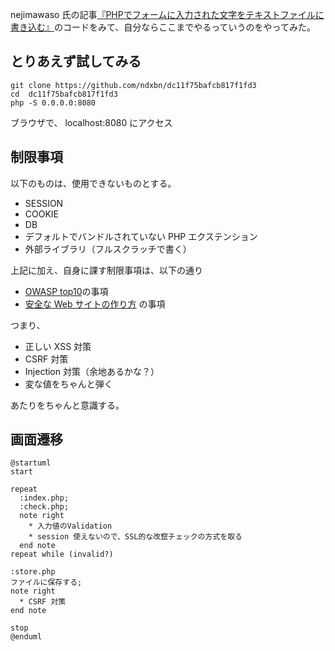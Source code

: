 nejimawaso 氏の記事[『PHPでフォームに入力された文字をテキストファイルに書き込む』](https://qiita.com/nejimawaso/items/dc11f75bafcb817f1fd3)のコードをみて、自分ならここまでやるっていうのをやってみた。

## とりあえず試してみる

```
git clone https://github.com/ndxbn/dc11f75bafcb817f1fd3
cd  dc11f75bafcb817f1fd3
php -S 0.0.0.0:8080
```

ブラウザで、 localhost:8080 にアクセス


## 制限事項

以下のものは、使用できないものとする。

- SESSION
- COOKIE
- DB
- デフォルトでバンドルされていない PHP エクステンション
- 外部ライブラリ（フルスクラッチで書く）

上記に加え、自身に課す制限事項は、以下の通り

- [OWASP top10](https://www.owasp.org/index.php/Category:OWASP_Top_Ten_Project)の事項
- [安全な Web サイトの作り方](https://www.ipa.go.jp/security/vuln/websecurity.html) の事項

つまり、

- 正しい XSS 対策
- CSRF 対策
- Injection 対策（余地あるかな？）
- 変な値をちゃんと弾く

あたりをちゃんと意識する。

## 画面遷移

```plantuml
@startuml
start

repeat
  :index.php;
  :check.php;
  note right
    * 入力値のValidation
    * session 使えないので、SSL的な改竄チェックの方式を取る
  end note
repeat while (invalid?)

:store.php
ファイルに保存する;
note right
  * CSRF 対策
end note

stop
@enduml
```

